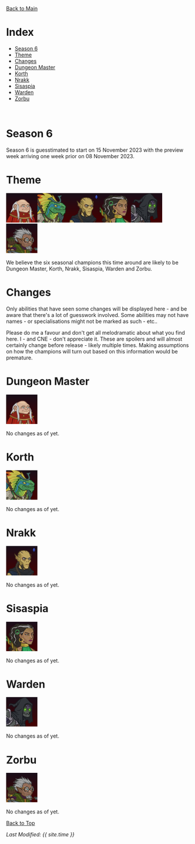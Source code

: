 [Back to Main](index.md)

# Index

* [Season 6](#season-6)
* [Theme](#theme)
* [Changes](#changes)
* [Dungeon Master](#dungeon-master)
* [Korth](#korth)
* [Nrakk](#nrakk)
* [Sisaspia](#sisaspia)
* [Warden](#warden)
* [Zorbu](#zorbu)
<br />

# Season 6

Season 6 is guesstimated to start on 15 November 2023 with the preview week arriving one week prior on 08 November 2023.

# Theme

![Dungeon Master Season Portrait](images/season_6/dm.png)![Korth Season Portrait](images/season_6/korth.png)![Nrakk Season Portrait](images/season_6/nrakk.png)![Sisaspia Season Portrait](images/season_6/sisaspia.png)![Warden Season Portrait](images/season_6/warden.png)![Zorbu Season Portrait](images/season_6/zorbu.png)

We believe the six seasonal champions this time around are likely to be Dungeon Master, Korth, Nrakk, Sisaspia, Warden and Zorbu.

# Changes

Only abilities that have seen some changes will be displayed here - and be aware that there's a lot of guesswork involved. Some abilities may not have names - or specialisations might not be marked as such - etc..

Please do me a favour and don't get all melodramatic about what you find here. I - and CNE - don't appreciate it. These are spoilers and will almost certainly change before release - likely multiple times. Making assumptions on how the champions will turn out based on this information would be premature.

# Dungeon Master

![Dungeon Master Portrait](images/season_6/dm.png)

No changes as of yet.

# Korth

![Korth Portrait](images/season_6/korth.png)

No changes as of yet.

# Nrakk

![Nrakk Portrait](images/season_6/nrakk.png)

No changes as of yet.

# Sisaspia

![Sisaspia Portrait](images/season_6/sisaspia.png)

No changes as of yet.

# Warden

![Warden Portrait](images/season_6/warden.png)

No changes as of yet.

# Zorbu

![Zorbu Portrait](images/season_6/zorbu.png)

No changes as of yet.


[Back to Top](#top)

*Last Modified: {{ site.time }}*